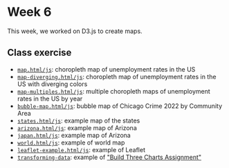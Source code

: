 # Week 6

This week, we worked on D3.js to create maps. 

## Class exercise

- [`map.html/js`](https://ayakow1.github.io/CAPP30239_FA22/week_07/choropleth/map.html): choropleth map of unemployment rates in the US
- [`map-diverging.html/js`](https://ayakow1.github.io/CAPP30239_FA22/week_07/choropleth/map-diverging.html): choropleth map of unemployment rates in the US with diverging colors
- [`map-multiples.html/js`](https://ayakow1.github.io/CAPP30239_FA22/week_07/choropleth/map-multiples.html): multiple choropleth maps of unemployment rates in the US by year
- [`bubble-map.html/js`](https://ayakow1.github.io/CAPP30239_FA22/week_07/bubble-map/bubble-map.html): bubble map of Chicago Crime 2022 by Community Area
- [`states.html/js`](https://ayakow1.github.io/CAPP30239_FA22/week_07/maps2/states.html): example map of the states
- [`arizona.html/js`](https://ayakow1.github.io/CAPP30239_FA22/week_07/maps2/arizona.html): example map of Arizona
- [`japan.html/js`](https://ayakow1.github.io/CAPP30239_FA22/week_07/maps2/japan.html): example map of Arizona
- [`world.html/js`](https://ayakow1.github.io/CAPP30239_FA22/week_07/maps2/world.html): example of world map
- [`leaflet-example.html/js`](https://ayakow1.github.io/CAPP30239_FA22/week_07/maps2/leaflet-example.html): example of Leaflet
- [`transforming-data`](https://ayakow1.github.io/CAPP30239_FA22/week_07/transforming-data/index.html): example of ["Build Three Charts Assignment"](https://github.com/ayakow1/CAPP30239_FA22/tree/main/week_06#build-three-charts-assignment)
